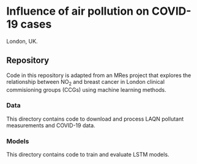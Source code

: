 # Influence of air pollution on COVID-19 cases
London, UK.

## Repository
Code in this repository is adapted from an MRes project that explores the relationship between NO<sub>2</sub> and breast cancer in London clinical commisioning groups (CCGs) using machine learning methods.
### Data
This directory contains code to download and process LAQN pollutant measurements and COVID-19 data.
### Models
This directory contains code to train and evaluate LSTM models.
